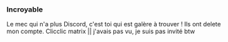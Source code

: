 ### Incroyable

Le mec qui n'a plus Discord, c'est toi qui est galère à trouver !
Ils ont delete mon compte. Clicclic matrix 
|| j'avais pas vu, je suis pas invité btw
